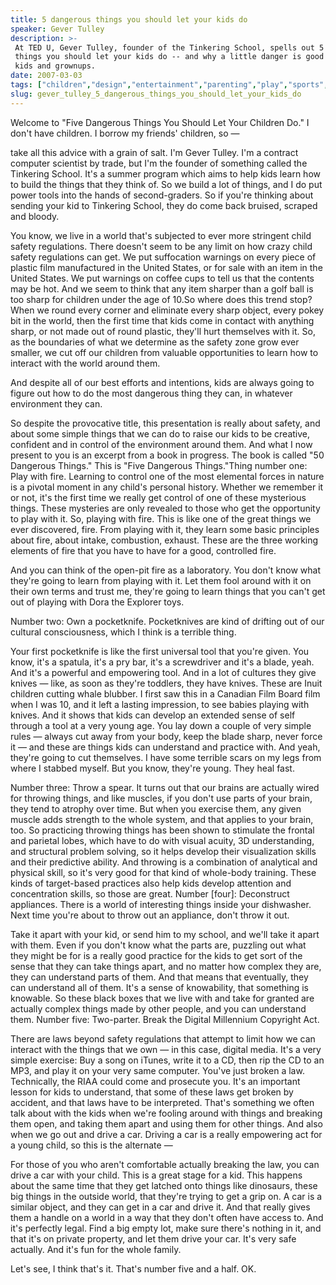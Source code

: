 ```yaml
---
title: 5 dangerous things you should let your kids do
speaker: Gever Tulley
description: >-
 At TED U, Gever Tulley, founder of the Tinkering School, spells out 5 dangerous
 things you should let your kids do -- and why a little danger is good for both
 kids and grownups.
date: 2007-03-03
tags: ["children","design","entertainment","parenting","play","sports","technology"]
slug: gever_tulley_5_dangerous_things_you_should_let_your_kids_do
---
```


Welcome to "Five Dangerous Things You Should Let Your Children Do." I don't have children.
I borrow my friends' children, so —

take all this advice with a grain of salt. I'm Gever Tulley. I'm a contract computer
scientist by trade, but I'm the founder of something called the Tinkering School. It's a
summer program which aims to help kids learn how to build the things that they think of.
So we build a lot of things, and I do put power tools into the hands of second-graders. So
if you're thinking about sending your kid to Tinkering School, they do come back bruised,
scraped and bloody.

You know, we live in a world that's subjected to ever more stringent child safety
regulations. There doesn't seem to be any limit on how crazy child safety regulations can
get. We put suffocation warnings on every piece of plastic film manufactured in the United
States, or for sale with an item in the United States. We put warnings on coffee cups to
tell us that the contents may be hot. And we seem to think that any item sharper than a
golf ball is too sharp for children under the age of 10.So where does this trend stop?
When we round every corner and eliminate every sharp object, every pokey bit in the world,
then the first time that kids come in contact with anything sharp, or not made out of
round plastic, they'll hurt themselves with it. So, as the boundaries of what we determine
as the safety zone grow ever smaller, we cut off our children from valuable opportunities
to learn how to interact with the world around them.

And despite all of our best efforts and intentions, kids are always going to figure out
how to do the most dangerous thing they can, in whatever environment they
can.

So despite the provocative title, this presentation is really about safety, and about some
simple things that we can do to raise our kids to be creative, confident and in control of
the environment around them. And what I now present to you is an excerpt from a book in
progress. The book is called "50 Dangerous Things." This is "Five Dangerous Things."Thing
number one: Play with fire. Learning to control one of the most elemental forces in nature
is a pivotal moment in any child's personal history. Whether we remember it or not, it's
the first time we really get control of one of these mysterious things. These mysteries
are only revealed to those who get the opportunity to play with it. So, playing with fire.
This is like one of the great things we ever discovered, fire. From playing with it, they
learn some basic principles about fire, about intake, combustion, exhaust. These are the
three working elements of fire that you have to have for a good, controlled
fire.

And you can think of the open-pit fire as a laboratory. You don't know what they're going
to learn from playing with it. Let them fool around with it on their own terms and trust
me, they're going to learn things that you can't get out of playing with Dora the Explorer
toys.

Number two: Own a pocketknife. Pocketknives are kind of drifting out of our cultural
consciousness, which I think is a terrible thing.

Your first pocketknife is like the first universal tool that you're given. You know, it's
a spatula, it's a pry bar, it's a screwdriver and it's a blade, yeah. And it's a powerful
and empowering tool. And in a lot of cultures they give knives — like, as soon as they're
toddlers, they have knives. These are Inuit children cutting whale blubber. I first saw
this in a Canadian Film Board film when I was 10, and it left a lasting impression, to see
babies playing with knives. And it shows that kids can develop an extended sense of self
through a tool at a very young age. You lay down a couple of very simple rules — always
cut away from your body, keep the blade sharp, never force it — and these are things kids
can understand and practice with. And yeah, they're going to cut themselves. I have some
terrible scars on my legs from where I stabbed myself. But you know, they're young. They
heal fast.

Number three: Throw a spear. It turns out that our brains are actually wired for throwing
things, and like muscles, if you don't use parts of your brain, they tend to atrophy over
time. But when you exercise them, any given muscle adds strength to the whole system, and
that applies to your brain, too. So practicing throwing things has been shown to stimulate
the frontal and parietal lobes, which have to do with visual acuity, 3D understanding, and
structural problem solving, so it helps develop their visualization skills and their
predictive ability. And throwing is a combination of analytical and physical skill, so
it's very good for that kind of whole-body training. These kinds of target-based practices
also help kids develop attention and concentration skills, so those are great. Number
[four]: Deconstruct appliances. There is a world of interesting things inside your
dishwasher. Next time you're about to throw out an appliance, don't throw it
out.

Take it apart with your kid, or send him to my school, and we'll take it apart with them.
Even if you don't know what the parts are, puzzling out what they might be for is a really
good practice for the kids to get sort of the sense that they can take things apart, and
no matter how complex they are, they can understand parts of them. And that means that
eventually, they can understand all of them. It's a sense of knowability, that something
is knowable. So these black boxes that we live with and take for granted are actually
complex things made by other people, and you can understand them. Number five: Two-parter.
Break the Digital Millennium Copyright Act.

There are laws beyond safety regulations that attempt to limit how we can interact with
the things that we own — in this case, digital media. It's a very simple exercise: Buy a
song on iTunes, write it to a CD, then rip the CD to an MP3, and play it on your very same
computer. You've just broken a law. Technically, the RIAA could come and prosecute you.
It's an important lesson for kids to understand, that some of these laws get broken by
accident, and that laws have to be interpreted. That's something we often talk about with
the kids when we're fooling around with things and breaking them open, and taking them
apart and using them for other things. And also when we go out and drive a car. Driving a
car is a really empowering act for a young child, so this is the alternate
—

For those of you who aren't comfortable actually breaking the law, you can drive a car
with your child. This is a great stage for a kid. This happens about the same time that
they get latched onto things like dinosaurs, these big things in the outside world, that
they're trying to get a grip on. A car is a similar object, and they can get in a car and
drive it. And that really gives them a handle on a world in a way that they don't often
have access to. And it's perfectly legal. Find a big empty lot, make sure there's nothing
in it, and that it's on private property, and let them drive your car. It's very safe
actually. And it's fun for the whole family.

Let's see, I think that's it. That's number five and a half. OK.

<!--
ad_duration=3.33
event="TED2007"
external_start_time=0
has_talk_citation=0
intro_duration=11.82
is_subtitle_required="False"
is_talk_featured="True"
language="en"
language_swap="False"
native_language="en"
number_of_related_talks=6
number_of_speakers=1
number_of_subtitled_videos=39
number_of_tags=7
number_of_talk_download_languages=41
number_of_talk_more_resources=1
number_of_talk_recommendations=0
number_of_talks_take_actions=0
post_ad_duration=0.83
published_timestamp="2007-12-21 01:27:00"
recording_date="2007-03-03"
speaker_description="Tinkerer"
speaker_is_published=1
speaker_name="Gever Tulley"
talk_name="5 dangerous things you should let your kids do"
talks_tags=["children","design","entertainment","parenting","play","sports","technology"]
talks_take_action=[]
url_photo_speaker="https://pe.tedcdn.com/images/ted/582a8f095b24be2578562967d0fb4fd9ac33b20f_254x191.jpg"
url_photo_talk="https://s3.amazonaws.com/talkstar-photos/uploads/e85d5fd5-59e3-4a9a-9001-525818ce9ac1/GeverTulley_2007U-embed.jpg"
url_webpage="https://www.ted.com/talks/gever_tulley_5_dangerous_things_you_should_let_your_kids_do"
video_type_name="TED Stage Talk"
-->